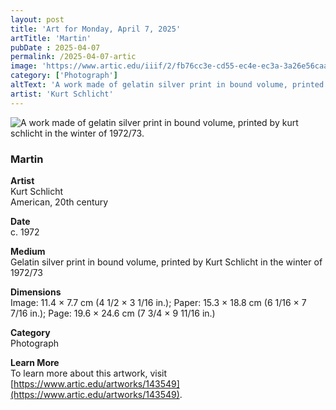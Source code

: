 ```yaml
---
layout: post
title: 'Art for Monday, April 7, 2025'
artTitle: 'Martin'
pubDate : 2025-04-07
permalink: /2025-04-07-artic
image: 'https://www.artic.edu/iiif/2/fb76cc3e-cd55-ec4e-ec3a-3a26e56caaf9/full/1686,/0/default.jpg'
category: ['Photograph']
altText: 'A work made of gelatin silver print in bound volume, printed by kurt schlicht in the winter of 1972/73.'
artist: 'Kurt Schlicht'
---
```

 
<img src='https://www.artic.edu/iiif/2/fb76cc3e-cd55-ec4e-ec3a-3a26e56caaf9/full/1686,/0/default.jpg' alt='A work made of gelatin silver print in bound volume, printed by kurt schlicht in the winter of 1972/73.' style='border-radius=5px'> 
 
### Martin
 
**Artist**<br>
Kurt Schlicht<br>American, 20th century
 
**Date**<br>
c. 1972
 
**Medium**<br>
Gelatin silver print in bound volume, printed by Kurt Schlicht in the winter of 1972/73
 
**Dimensions**<br>
Image: 11.4 × 7.7 cm (4 1/2 × 3 1/16 in.); Paper: 15.3 × 18.8 cm (6 1/16 × 7 7/16 in.); Page: 19.6 × 24.6 cm (7 3/4 × 9 11/16 in.)
 
**Category**<br>
Photograph
 
**Learn More**<br>
To learn more about this artwork, visit [https://www.artic.edu/artworks/143549](https://www.artic.edu/artworks/143549).